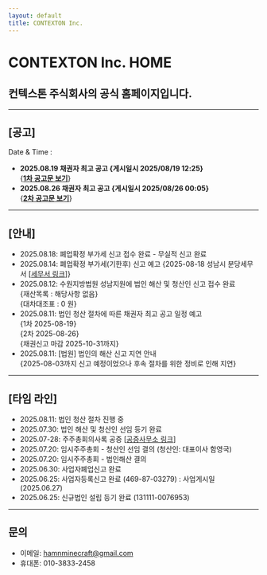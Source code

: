 ```yaml
---
layout: default
title: CONTEXTON Inc.
---
```


# CONTEXTON Inc. HOME

## 컨텍스톤 주식회사의 공식 홈페이지입니다.

---

## **[공고]**

Date & Time :
<span id="datetime"></span>
<script src="/datetime.js"></script>

  - **2025.08.19 채권자 최고 공고 {게시일시 2025/08/19 12:25}**<br>
    {[**1차 공고문 보기**](https://drive.google.com/file/d/1anNzKVXYw_6BYtPZ_NRdctNatU294WY1/view?usp=sharing)}<br>
  - **2025.08.26 채권자 최고 공고 {게시일시 2025/08/26 00:05}**<br>
    {[**2차 공고문 보기**](https://drive.google.com/file/d/1Q6fDLy7gfP_Mn6-E6U8IONV2A-FMdglw/view?usp=sharing)}

---

## [안내]

  - 2025.08.18: 폐업확정 부가세 신고 접수 완료 - 무실적 신고 완료
  - 2025.08.14: 폐업확정 부가세(기한후) 신고 예고
      {2025-08-18 성남시 분당세무서 [[세무서 링크](https://j.nts.go.kr/bundang/main.do)]}
  - 2025.08.12: 수원지방법원 성남지원에 법인 해산 및 청산인 신고 접수 완료<br>
      {재산목록 : 해당사항 없음}<br>
      {대차대조표 :  0 원}
  - 2025.08.11: 법인 청산 절차에 따른 채권자 최고 공고 일정 예고<br>
      {1차 2025-08-19}<br>
      {2차 2025-08-26}<br>
      {채권신고 마감 2025-10-31까지}
  - 2025.08.11: [법원] 법인의 해산 신고 지연 안내<br>
      {2025-08-03까지 신고 예정이었으나 후속 절차를 위한 정비로 인해 지연}

---

## [타임 라인]

  - 2025.08.11: 법인 청산 절차 진행 중
  - 2025.07.30: 법인 해산 및 청산인 선임 등기 완료
  - 2025.07-28: 주주총회의사록 공증 [[공증사무소 링크](https://www.k-notary.com)]
  - 2025.07.20: 임시주주총회 - 청산인 선임 결의 (청산인: 대표이사 함영국)
  - 2025.07.20: 임시주주총회 - 법인해산 결의
  - 2025.06.30: 사업자폐업신고 완료
  - 2025.06.25: 사업자등록신고 완료 (469-87-03279) : 사업게시일 (2025.06.27)
  - 2025.06.25: 신규법인 설립 등기 완료 (131111-0076953)

---

## 문의

  - 이메일: hamnminecraft@gmail.com
  - 휴대폰: 010-3833-2458
